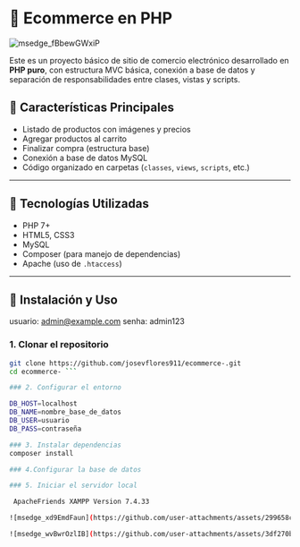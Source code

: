 # 🛒 Ecommerce en PHP
![msedge_fBbewGWxiP](https://github.com/user-attachments/assets/53ecbfa4-0c16-4095-b355-edbc1bd6b4c5)

Este es un proyecto básico de sitio de comercio electrónico desarrollado en **PHP puro**, con estructura MVC básica, conexión a base de datos y separación de responsabilidades entre clases, vistas y scripts.

## 📌 Características Principales

- Listado de productos con imágenes y precios
- Agregar productos al carrito
- Finalizar compra (estructura base)
- Conexión a base de datos MySQL
- Código organizado en carpetas (`classes`, `views`, `scripts`, etc.)

---

## 🧰 Tecnologías Utilizadas

- PHP 7+
- HTML5, CSS3
- MySQL
- Composer (para manejo de dependencias)
- Apache (uso de `.htaccess`)

---

## 🚀 Instalación y Uso

usuario: admin@example.com
senha: admin123

### 1. Clonar el repositorio

```bash
git clone https://github.com/josevflores911/ecommerce-.git
cd ecommerce- ```

### 2. Configurar el entorno

DB_HOST=localhost
DB_NAME=nombre_base_de_datos
DB_USER=usuario
DB_PASS=contraseña

### 3. Instalar dependencias
composer install

### 4.Configurar la base de datos

### 5. Iniciar el servidor local

 ApacheFriends XAMPP Version 7.4.33

![msedge_xd9EmdFaun](https://github.com/user-attachments/assets/299658ce-064c-4a52-8438-a47dd839e960)

![msedge_wvBwrOzlIB](https://github.com/user-attachments/assets/3df270b1-5d62-4caa-ba47-a4ce5a9bcce9)

